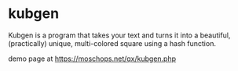 # kubgen
Kubgen is a program that takes your text and turns it into a beautiful, (practically) unique, multi-colored square using a hash function.

demo page at https://moschops.net/qx/kubgen.php
